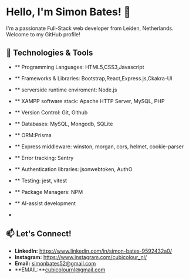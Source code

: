 # Hello, I'm Simon Bates! 👋

I'm a passionate Full-Stack web developer from Leiden, Netherlands. Welcome to my GitHub profile!

## 🔧 Technologies & Tools

- ** Programming Languages: HTML5,CSS3,Javascript
- ** Frameworks & Libraries: Bootstrap,React,Express.js,Ckakra-UI
- ** serverside runtime enviroment: Node.js
- ** XAMPP software stack: Apache HTTP Server, MySQL, PHP
- ** Version Control: Git, Github
- ** Databases: MySQL, Mongodb, SQLite
- ** ORM:Prisma
- ** Express middleware: winston, morgan, cors, helmet, cookie-parser
- ** Error tracking: Sentry
- ** Authentication libraries: jsonwebtoken, AuthO
- ** Testing: jest, vitest
- ** Package Managers: NPM
- ** AI-assist development

-  
## 📫 Let's Connect!

- **LinkedIn:** https://www.linkedin.com/in/simon-bates-9592432a0/
- **Instagram:** https://www.instagram.com/cubicolour_nl/
- **Email:** simonbates52@gmail.com
- **EMAIL:**cubicolournl@gmail.com




